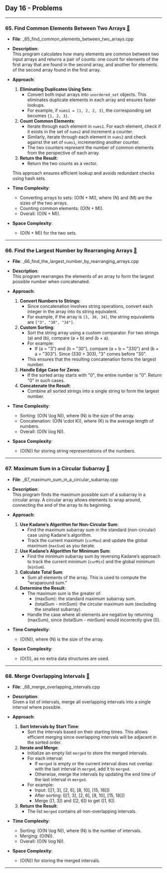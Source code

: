 ## Day 16 - Problems

---

### 65. **Find Common Elements Between Two Arrays** [🧲](./_65_find_common_elements_between_two_arrays.cpp)
   - **File**: _65_find_common_elements_between_two_arrays.cpp
   - **Description**:  
     This program calculates how many elements are common between two input arrays and returns a pair of counts: one count for elements of the first array that are found in the second array, and another for elements of the second array found in the first array.  
   - **Approach**:  
     1. **Eliminating Duplicates Using Sets**:  
        - Convert both input arrays into `unordered_set` objects. This eliminates duplicate elements in each array and ensures faster lookups.  
        - For example, if `nums1 = [1, 2, 2, 3]`, the corresponding set becomes `{1, 2, 3}`.  
     2. **Count Common Elements**:  
        - Iterate through each element in `nums1`. For each element, check if it exists in the set of `nums2` and increment a counter.  
        - Similarly, iterate through each element in `nums2` and check against the set of `nums1`, incrementing another counter.  
        - The two counters represent the number of common elements from the perspective of each array.  
     3. **Return the Result**:  
        - Return the two counts as a vector.  

     This approach ensures efficient lookup and avoids redundant checks using hash sets.  

   - **Time Complexity**:  
     - Converting arrays to sets: \(O(N + M)\), where \(N\) and \(M\) are the sizes of the two arrays.  
     - Counting common elements: \(O(N + M)\).  
     - Overall: \(O(N + M)\).  
   - **Space Complexity**:  
     - \(O(N + M)\) for the two sets.  

---

### 66. **Find the Largest Number by Rearranging Arrays** [🧲](./_66_find_the_largest_number_by_rearranging_arrays.cpp)
   - **File**: _66_find_the_largest_number_by_rearranging_arrays.cpp
   - **Description**:  
     This program rearranges the elements of an array to form the largest possible number when concatenated.  
   - **Approach**:  
     1. **Convert Numbers to Strings**:  
        - Since concatenation involves string operations, convert each integer in the array into its string equivalent.  
        - For example, if the array is `[3, 30, 34]`, the string equivalents are `["3", "30", "34"]`.  
     2. **Custom Sorting**:  
        - Sort the string array using a custom comparator. For two strings \(a\) and \(b\), compare \(a + b\) and \(b + a\).  
        - For example:  
          - If \(a = "3"\) and \(b = "30"\), compare \(a + b = "330"\) and \(b + a = "303"\). Since \(330 > 303\), "3" comes before "30".  
        - This ensures that the resulting concatenation forms the largest number.  
     3. **Handle Edge Case for Zeros**:  
        - If the sorted array starts with "0", the entire number is "0". Return "0" in such cases.  
     4. **Concatenate the Result**:  
        - Combine all sorted strings into a single string to form the largest number.  

   - **Time Complexity**:  
     - Sorting: \(O(N \log N)\), where \(N\) is the size of the array.  
     - Concatenation: \(O(N \cdot K)\), where \(K\) is the average length of numbers.  
     - Overall: \(O(N \log N)\).  
   - **Space Complexity**:  
     - \(O(N)\) for storing string representations of the numbers.  

---

### 67. **Maximum Sum in a Circular Subarray** [🧲](./_67_maximum_sum_in_a_circular_subarray.cpp)
   - **File**: _67_maximum_sum_in_a_circular_subarray.cpp
   - **Description**:  
     This program finds the maximum possible sum of a subarray in a circular array. A circular array allows elements to wrap around, connecting the end of the array to its beginning.  
   - **Approach**:  
     1. **Use Kadane’s Algorithm for Non-Circular Sum**:  
        - Find the maximum subarray sum in the standard (non-circular) case using Kadane's algorithm.  
        - Track the current maximum (`curMax`) and update the global maximum (`maxSum`) as you iterate.  
     2. **Use Kadane’s Algorithm for Minimum Sum**:  
        - Find the minimum subarray sum by reversing Kadane’s approach to track the current minimum (`curMin`) and the global minimum (`minSum`).  
     3. **Calculate Total Sum**:  
        - Sum all elements of the array. This is used to compute the "wraparound sum."  
     4. **Determine the Result**:  
        - The maximum sum is the greater of:  
          - \(maxSum\): the standard maximum subarray sum.  
          - \(totalSum - minSum\): the circular maximum sum (excluding the smallest subarray).  
        - Handle the case where all elements are negative by returning \(maxSum\), since \(totalSum - minSum\) would incorrectly give \(0\).  

   - **Time Complexity**:  
     - \(O(N)\), where \(N\) is the size of the array.  
   - **Space Complexity**:  
     - \(O(1)\), as no extra data structures are used.  

---

### 68. **Merge Overlapping Intervals** [🧲](./_68_merge_overlapping_intervals.cpp)
   - **File**: _68_merge_overlapping_intervals.cpp
   - **Description**:  
     Given a list of intervals, merge all overlapping intervals into a single interval where possible.  
   - **Approach**:  
     1. **Sort Intervals by Start Time**:  
        - Sort the intervals based on their starting times. This allows efficient merging since overlapping intervals will be adjacent in the sorted order.  
     2. **Iterate and Merge**:  
        - Initialize an empty list `merged` to store the merged intervals.  
        - For each interval:  
          - If `merged` is empty or the current interval does not overlap with the last interval in `merged`, add it to `merged`.  
          - Otherwise, merge the intervals by updating the end time of the last interval in `merged`.  
        - For example:  
          - Input: \([[1, 3], [2, 6], [8, 10], [15, 18]]\)  
          - After sorting: \([[1, 3], [2, 6], [8, 10], [15, 18]]\)  
          - Merge \([1, 3]\) and \([2, 6]\) to get \([1, 6]\).  
     3. **Return the Result**:  
        - The list `merged` contains all non-overlapping intervals.  

   - **Time Complexity**:  
     - Sorting: \(O(N \log N)\), where \(N\) is the number of intervals.  
     - Merging: \(O(N)\).  
     - Overall: \(O(N \log N)\).  
   - **Space Complexity**:  
     - \(O(N)\) for storing the merged intervals.  

---